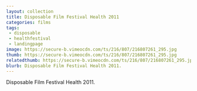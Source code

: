 ```yaml
---
layout: collection
title: Disposable Film Festival Health 2011
categories: films
tags:
 - disposable
 - healthfestival
 - landingpage
image: https://secure-b.vimeocdn.com/ts/216/807/216807261_295.jpg
thumb: https://secure-b.vimeocdn.com/ts/216/807/216807261_295.jpg
relatedthumb: https://secure-b.vimeocdn.com/ts/216/807/216807261_295.jpg
blurb: Disposable Film Festival Health 2011.
---
```


Disposable Film Festival Health 2011.